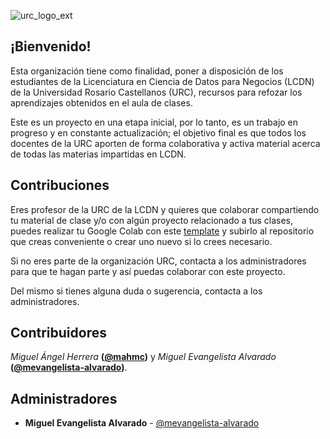 ![urc_logo_ext](https://github.com/URC-MAC/.github/assets/28746720/1d2b04df-5870-457b-82ab-4eb97ec99e17)


## ¡Bienvenido!

Esta organización tiene como finalidad, poner a disposición de los estudiantes de la Licenciatura en Ciencia de Datos para Negocios (LCDN) de la Universidad Rosario Castellanos (URC), recursos para refozar los aprendizajes obtenidos en el aula de clases.  

Este es un proyecto en una etapa inicial, por lo tanto, es un trabajo en progreso y en constante actualización; el objetivo final es que todos los docentes de la URC aporten de forma colaborativa y activa material acerca de todas las materias impartidas en LCDN.        


## Contribuciones

Eres profesor de la URC de la LCDN y quieres que colaborar compartiendo tu material de clase y/o con algún proyecto relacionado a tus clases, puedes realizar tu Google Colab con este [template](https://colab.research.google.com/drive/1XcAfAP0EKbEw7Drlzoj5Yjn--lUmKxWl?usp=sharing) y subirlo al repositorio que creas conveniente o crear uno nuevo si lo crees necesario. 

Si no eres parte de la organización URC, contacta a los administradores para que te hagan parte y así puedas colaborar con este proyecto.  

Del mismo si tienes alguna duda o sugerencia, contacta a los administradores. 


## Contribuidores
*Miguel Ángel Herrera* **([@mahmc](https://github.com/mahmc))** y *Miguel Evangelista Alvarado* **([@mevangelista-alvarado](https://github.com/mevangelista-alvarado))**.


## Administradores

 * **Miguel Evangelista Alvarado** - [@mevangelista-alvarado](https://github.com/mevangelista-alvarado)

